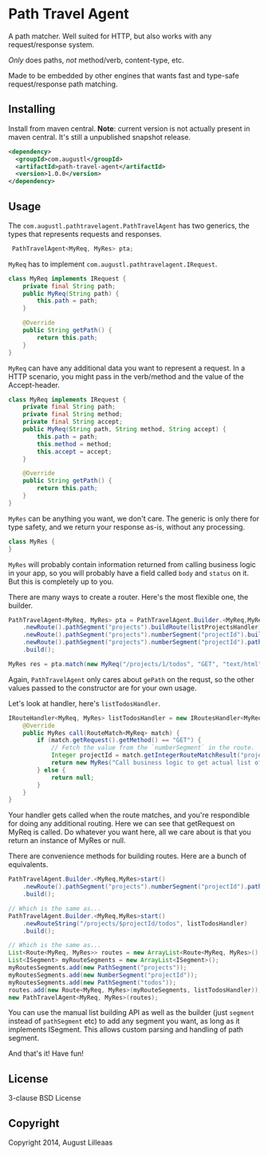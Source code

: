 # Path Travel Agent

A path matcher. Well suited for HTTP, but also works with any request/response system.

*Only* does paths, *not* method/verb, content-type, etc.

Made to be embedded by other engines that wants fast and type-safe request/response path matching.

## Installing

Install from maven central. **Note**: current version is not actually present in maven central. It's still a unpublished snapshot release.

```xml
<dependency>
  <groupId>com.augustl</groupId>
  <artifactId>path-travel-agent</artifactId>
  <version>1.0.0</version>
</dependency>
```

## Usage

The `com.augustl.pathtravelagent.PathTravelAgent` has two generics, the types that represents requests and responses.

```java
 PathTravelAgent<MyReq, MyRes> pta;
```

`MyReq` has to implement `com.augustl.pathtravelagent.IRequest`.

```java
class MyReq implements IRequest {
    private final String path;
    public MyReq(String path) {
        this.path = path;
    }

    @Override
    public String getPath() {
        return this.path;
    }
}
```

`MyReq` can have any additional data you want to represent a request. In a HTTP scenario, you might pass in the verb/method and the value of the Accept-header.


```java
class MyReq implements IRequest {
    private final String path;
    private final String method;
    private final String accept;
    public MyReq(String path, String method, String accept) {
        this.path = path;
        this.method = method;
        this.accept = accept;
    }

    @Override
    public String getPath() {
        return this.path;
    }
}
```

`MyRes` can be anything you want, we don't care. The generic is only there for type safety, and we return your response as-is, without any processing.

```java
class MyRes {
}
```

`MyRes` will probably contain information returned from calling business logic in your app, so you will probably have a field called `body` and `status` on it. But this is completely up to you.

There are many ways to create a router. Here's the most flexible one, the builder.

```java
PathTravelAgent<MyReq, MyRes> pta = PathTravelAgent.Builder.<MyReq,MyRes>start()
    .newRoute().pathSegment("projects").buildRoute(listProjectsHandler)
    .newRoute().pathSegment("projects").numberSegment("projectId").buildRoute(showProjectHandler)
    .newRoute().pathSegment("projects").numberSegment("projectId").pathSegment("todos").buildRoute(listTodosHandler)
    .build();

MyRes res = pta.match(new MyReq("/projects/1/todos", "GET", "text/html"));
```

Again, `PathTravelAgent` only cares about `gePath` on the requst, so the other values passed to the constructor are for your own usage.

Let's look at handler, here's `listTodosHandler`.

```java
IRouteHandler<MyReq, MyRes> listTodosHandler = new IRoutesHandler<MyReq, MyRes>() {
    @Override
    public MyRes call(RouteMatch<MyReq> match) {
        if (match.getRequest().getMethod() == "GET") {
            // Fetch the value from the `numberSegment` in the route.
            Integer projectId = match.getIntegerRouteMatchResult("projectId");
            return new MyRes("Call business logic to get actual list of todos for " + projectId);
        } else {
            return null;
        }
    }
}
```

Your handler gets called when the route matches, and you're respondible for doing any additional routing. Here we can see that getRequest on MyReq is called. Do whatever you want here, all we care about is that you return an instance of MyRes or null.

There are convenience methods for building routes. Here are a bunch of equivalents.

```java
PathTravelAgent.Builder.<MyReq,MyRes>start()
    .newRoute().pathSegment("projects").numberSegment("projectId").pathSegment("todos").buildRoute(listTodosHandler)
    .build();

// Which is the same as...
PathTravelAgent.Builder.<MyReq,MyRes>start()
    .newRouteString("/projects/$projectId/todos", listTodosHandler)
    .build();

// Which is the same as...
List<Route<MyReq, MyRes>> routes = new ArrayList<Route<MyReq, MyRes>();
List<ISegment> myRouteSegments = new ArrayList<ISegment>();
myRoutesSegments.add(new PathSegment("projects"));
myRoutesSegments.add(new NumberSegment("projectId"));
myRoutesSegments.add(new PathSegment("todos"));
routes.add(new Route<MyReq, MyRes>(myRouteSegments, listTodosHandler));
new PathTravelAgent<MyReq, MyRes>(routes);
```

You can use the manual list building API as well as the builder (just `segment` instead of `pathSegment` etc) to add any segment you want, as long as it implements ISegment. This allows custom parsing and handling of path segment.

And that's it! Have fun!

## License

3-clause BSD License

## Copyright

Copyright 2014, August Lilleaas
